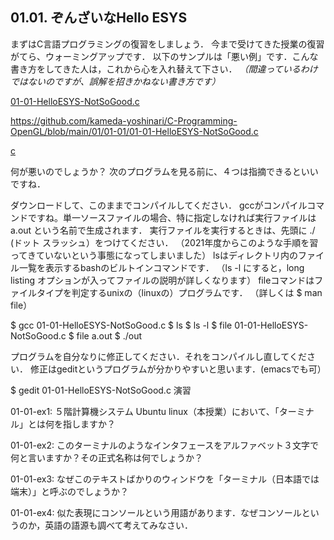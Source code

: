## 01.01. ぞんざいなHello ESYS

まずはC言語プログラミングの復習をしましょう．
今まで受けてきた授業の復習がてら、ウォーミングアップです．
以下のサンプルは「悪い例」です．こんな書き方をしてきた人は，これから心を入れ替えて下さい．
_（間違っているわけではないのですが、誤解を招きかねない書き方です）_

[01-01-HelloESYS-NotSoGood.c](01-01-HelloESYS-NotSoGood.c)

https://github.com/kameda-yoshinari/C-Programming-OpenGL/blob/main/01/01-01/01-01-HelloESYS-NotSoGood.c

[c](https://github.com/kameda-yoshinari/C-Programming-OpenGL/blob/main/01/01-01/01-01-HelloESYS-NotSoGood.c)

何が悪いのでしょうか？
次のプログラムを見る前に、４つは指摘できるといいですね．

ダウンロードして、このままでコンパイルしてください．
gccがコンパイルコマンドですね。単一ソースファイルの場合、特に指定しなければ実行ファイルは a.out という名前で生成されます．
実行ファイルを実行するときは、先頭に ./ (ドット スラッシュ）をつけてください．
（2021年度からこのような手順を習ってきていないという事態になってしまいました）
lsはディレクトリ内のファイル一覧を表示するbashのビルトインコマンドです．
（ls -l にすると，long listing オプションが入ってファイルの説明が詳しくなります）
fileコマンドはファイルタイプを判定するunixの（linuxの）プログラムです．
（詳しくは $ man file）


$ gcc 01-01-HelloESYS-NotSoGood.c
$ ls
$ ls -l
$ file 01-01-HelloESYS-NotSoGood.c
$ file a.out
$ ./out

プログラムを自分なりに修正してください．それをコンパイルし直してください．
修正はgeditというプログラムが分かりやすいと思います．(emacsでも可）

$ gedit 01-01-HelloESYS-NotSoGood.c
演習

01-01-ex1: ５階計算機システム Ubuntu linux（本授業）において、「ターミナル」とは何を指しますか？

01-01-ex2: このターミナルのようなインタフェースをアルファベット３文字で何と言いますか？その正式名称は何でしょうか？

01-01-ex3: なぜこのテキストばかりのウィンドウを「ターミナル（日本語では端末）」と呼ぶのでしょうか？

01-01-ex4: 似た表現にコンソールという用語があります．なぜコンソールというのか，英語の語源も調べて考えてみなさい．  

